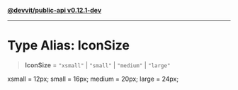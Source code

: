 [**@devvit/public-api v0.12.1-dev**](../../../../../../README.md)

---

# Type Alias: IconSize

> **IconSize** = `"xsmall"` \| `"small"` \| `"medium"` \| `"large"`

xsmall = 12px;
small = 16px;
medium = 20px;
large = 24px;

